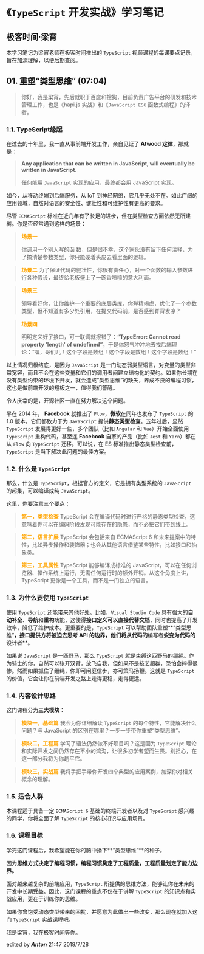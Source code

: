 # 《`TypeScript` 开发实战》学习笔记

## 极客时间·梁宵

本学习笔记为梁宵老师在极客时间推出的 `TypeScript` 视频课程的每课要点记录，旨在加深理解，以便后期查阅。



## 01. 重塑“类型思维” (07:04)

> 你好，我是梁宵，先后就职于百度和搜狗，目前负责广告平台的研发和技术管理工作，也是《hapi.js 实战》和《`JavaScript ES6` 函数式编程》的译者。



### 1.1. TypeScript缘起



在过去的十年里，我一直从事前端开发工作，亲自见证了 **Atwood 定律**，那就是：

> **Any application that can be written in JavaScript, will eventually be written in JavaScript.** 
>
> 任何能用 `JavaScript` 实现的应用，最终都会用 JavaScript 实现。



如今，从移动终端到后端服务，从 IoT 到神经网络，它几乎无处不在。如此广阔的应用领域，自然对语言的安全性、健壮性和可维护性有更高的要求。

尽管 `ECMAScript` 标准在近几年有了长足的进步，但在类型检查方面依然无所建树。你是否经常遇到这样的场景：

> <font color="orange">**场景一**</font>
>
> 你调用一个别人写的函 数，但是很不幸，这个家伙没有留下任何注释，为了搞清楚参数类型，你只能硬着头皮去看里面的逻辑。

> <font color="orange">**场景二**</font>
> 为了保证代码的健壮性，你很有责任心，对一个函数的输入参数进行各种假设，最终给老板盛上了一碗香喷喷的意大利面。

> <font color="orange">**场景三**</font>
>
> 领导看好你，让你维护一个重要的底层类库，你殚精竭虑，优化了一个参数类型，但不知道有多少处引用，在提交代码前，是否感到脊背发凉？

> <font color="orange">**场景四**</font>
>
> 明明定义好了接口，可一联调就报错了：**“TypeError: Cannot read property 'length' of undefined”**，于是你怒气冲冲地去找后端理论：“嘿，哥们儿！这个字段是数组！这个字段是数组！这个字段是数组！”



以上情况归根结底，是因为 `JavaScript` 是一门动态弱类型语言，对变量的类型非常宽容，而且不会在这些变量和它们的调用者间建立结构化的契约。如果你长期在没有类型约束的环境下开发，就会造成“类型思维”的缺失，养成不良的编程习惯，这也是做前端开发的短板之一，值得我们警醒。

令人庆幸的是，开源社区一直在努力解决这个问题。

早在 2014 年， **Facebook** 就推出了 `Flow`，**微软**在同年也发布了 `TypeScript` 的 1.0 版本。它们都致力于为 `JavaScript` 提供**静态类型检查**。五年过后，显然 `TypeScript` 发展得更好一些，多个团队（比如 `Angular` 和 `Vue`）开始全面使用 `TypeScript` 重构代码，甚至连 **Facebook** 自家的产品（比如 `Jest` 和 `Yarn`）都在从 `Flow` 向 `TypeScript` 迁移。可以说，在 ES 标准推出静态类型检查前，`TypeScript` 是当下解决此问题的最佳方案。



### 1.2. 什么是 `TypeScript`

那么，什么是 `TypeScript`，根据官方的定义，它是拥有类型系统的 `JavaScript` 的超集，可以编译成纯 `JavaScript`。

这里，你要注意三个要点：

> <font color="orange">**第一，类型检查**</font>
> TypeScript 会在编译代码时进行严格的静态类型检查，这意味着你可以在编码阶段发现可能存在的隐患，而不必把它们带到线上。

> <font color="orange">**第二，语言扩展**</font>
> TypeScript 会包括来自 ECMAScript 6 和未来提案中的特性，比如异步操作和装饰器；也会从其他语言借鉴某些特性，比如接口和抽象类。

> <font color="orange">**第三，工具属性**</font>
> TypeScript 能够编译成标准的 JavaScript，可以在任何浏览器、操作系统上运行，无需任何运行时的额外开销。从这个角度上讲，TypeScript 更像是一个工具，而不是一门独立的语言。



### 1.3. 为什么要使用 `TypeScript`

使用 `TypeScript` 还能带来其他好处。比如，`Visual Studio Code` 具有强大的**自动补全**、**导航**和**重构**功能，这使得**接口定义可以直接代替文档**，同时也提高了开发效率，降低了维护成本。更重要的是，`TypeScript` 可以帮助团队重塑**“类型思维”**，接口提供方将被迫去思考 API 的边界，他们将从代码的**编写者**蜕变为代码的**设计者**。
	
如果说 `JavaScript` 是一匹野马，那么 `TypeScript` 就是束缚这匹野马的缰绳。作为骑士的你，自然可以张开双臂，放飞自我，但如果不是技艺超群，恐怕会摔得很惨。然而如果抓住了缰绳，你即可闲庭信步，亦可策马扬鞭。这就是 `TypeScript` 的价值，它会让你在前端开发之路上走得更稳，走得更远。



### 1.4. 内容设计思路

这门课程分为**三大模块**：

> <font color="orange">**模块一，基础篇**</font>
> 我会为你详细解读 `TypeScript` 的每个特性，它能解决什么问题？与 JavaScript 的区别在哪里？一步一步带你重塑“类型思维”。

> <font color="orange">**模块二，工程篇**</font>
> 学习了语法仍然做不好项目吗？这是因为 `TypeScript` 理论和实际开发之间仍然存在不小的鸿沟，让很多初学者望而生畏。别担心，在这一部分我将为你趟平它。

> <font color="orange">**模块三，实战篇**</font>
> 我将手把手带你开发四个典型的应用案例，加深你对相关概念的理解。



### 1.5. 适合人群

本课程适于具备一定 `ECMAScript 6` 基础的终端开发者以及对 `TypeScript` 感兴趣的同学，你将全面了解 `TypeScript` 的核心知识与应用场景。



### 1.6. 课程目标

学完这门课程后，我希望能在你的脑中播下**“类型思维”**的种子。

因为**思维方式决定了编程习惯，编程习惯奠定了工程质量，工程质量划定了能力边界。**

面对越来越复杂的前端应用，`TypeScript` 所提供的思维方法，能够让你在未来的开发中长期受益。因此，这门课程的重点不仅在于讲解 `TypeScript` 的知识点和实战应用，更在于训练你的思维。

如果你曾饱受动态类型带来的困扰，并愿意为此做出一些改变，那么现在就加入这门 `TypeScript` 实战课程吧。

我是梁宵，我在极客时间等你。



edited by ***Anton***  21:47 2019/7/28